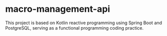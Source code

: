 # macro-management-api
This project is based on Kotlin reactive programming using Spring Boot and PostgreSQL, serving as a functional programming coding practice.
